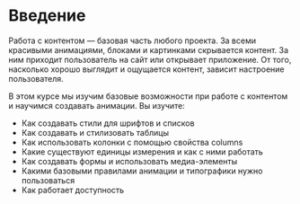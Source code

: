 # Введение

Работа с контентом — базовая часть любого проекта. За всеми красивыми анимациями, блоками и картинками скрывается контент. За ним приходит пользователь на сайт или открывает приложение. От того, насколько хорошо выглядит и ощущается контент, зависит настроение пользователя.

В этом курсе мы изучим базовые возможности при работе с контентом и научимся создавать анимации. Вы изучите:

* Как создавать стили для шрифтов и списков
* Как создавать и стилизовать таблицы
* Как использовать колонки с помощью свойства columns
* Какие существуют единицы измерения и как с ними работать
* Как создавать формы и использовать медиа-элементы
* Какими базовыми правилами анимации и типографики нужно пользоваться
* Как работает доступность
